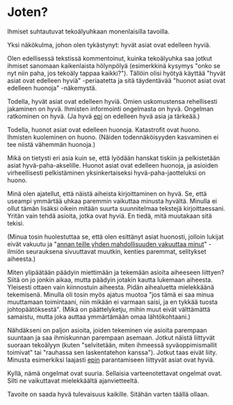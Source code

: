 # Joten?

Ihmiset suhtautuvat tekoälyuhkaan monenlaisilla tavoilla.

Yksi näkökulma, johon olen tykästynyt: hyvät asiat ovat edelleen hyviä.

Olen edellisessä tekstissä kommentoinut, kuinka tekoälyuhka saa jotkut ihmiset sanomaan kaikenlaista hölynpölyä (esimerkkinä kysymys "onko se nyt niin paha, jos tekoäly tappaa kaikki?"). Tällöin olisi hyötyä käyttää "hyvät asiat ovat edelleen hyviä" -periaatetta ja sitä täydentävää "huonot asiat ovat edelleen huonoja" -näkemystä.

Todella, hyvät asiat ovat edelleen hyviä. Omien uskomustensa rehellisesti jakaminen on hyvä. Ihmisten informointi ongelmasta on hyvä. Ongelman ratkominen on hyvä. (Ja hyvä [epi](https://ollij.fi/epi) on edelleen hyvä asia ja tärkeää.)

Todella, huonot asiat ovat edelleen huonoja. Katastrofit ovat huono. Ihmisten kuoleminen on huono. (Näiden todennäköisyyden kasvaminen ei tee niistä vähemmän huonoja.)

Mikä on tietysti eri asia kuin se, että lyödään hanskat tiskiin ja pelkistetään asiat hyvä-paha-akselille. Huonot asiat ovat edelleen huonoja, ja asioiden virheellisesti pelkistäminen yksinkertaiseksi hyvä-paha-jaotteluksi on huono.

Minä olen ajatellut, että näistä aiheista kirjoittaminen on hyvä. Se, että useampi ymmärtää uhkaa paremmin vaikuttaa minusta hyvältä. Minulla ei ollut tämän lisäksi oikein mitään suurta suunnitelmaa tekstejä kirjoittaessani. Yritän vain tehdä asioita, jotka ovat hyviä. En tiedä, mitä muutakaan sitä tekisi.

(Minua tosin huolestuttaa se, että olen esittänyt asiat huonosti, jolloin lukijat eivät vakuutu ja "[annan teille yhden mahdollisuuden vakuuttaa minut](https://ollij.fi/epi/vakuuttamisesta)" -ilmiön seurauksena sivuuttavat muutkin, kenties paremmat, selitykset aiheesta.)

Miten ylipäätään päädyin miettimään ja tekemään asioita aiheeseen liittyen? Siitä on jo jonkin aikaa, mutta päädyin jotakin kautta lukemaan aiheesta. Yleisesti ottaen vain kiinnostuin aiheesta. Pidän aihealuetta mielekkäänä tekemisenä. Minulla oli tosin myös ajatus muotoa "jos tämä ei saa minua muuttamaan toimintaani, niin mikään ei varmaan saisi, ja en tykkää tuosta johtopäätöksestä". (Mikä on päättelyketju, mihin muut eivät välttämättä samaistu, mutta joka auttaa ymmärtämään omaa lähtökohtaani.)

Nähdäkseni on paljon asioita, joiden tekeminen vie asioita parempaan suuntaan ja saa ihmiskunnan parempaan asemaan. Jotkut näistä liittyvät suoraan tekoälyyn (kuten "selvitetään, miten ihmeessä syväoppimismallit toimivat" tai "rauhassa sen laskentatehon kanssa"). Jotkut taas eivät liity. Minusta esimerkiksi laajasti [epin](https://ollij.fi/epi) parantamiseen liittyvät asiat ovat hyviä.

Kyllä, nämä ongelmat ovat suuria. Sellaisia varteenotettavat ongelmat ovat. Silti ne vaikuttavat mielekkäältä ajanvietteeltä.

Tavoite on saada hyvä tulevaisuus kaikille. Sitähän varten täällä ollaan.
